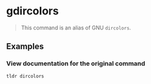 # gdircolors

> This command is an alias of GNU `dircolors`.

## Examples

### View documentation for the original command

```bash
tldr dircolors
```
